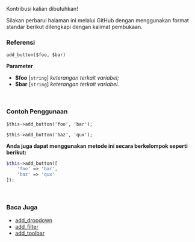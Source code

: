 Kontribusi kalian dibutuhkan!

Silakan perbarui halaman ini melalui GitHub dengan menggunakan format standar berikut dilengkapi dengan kalimat pembukaan.

### Referensi
`add_button($foo, $bar)`

**Parameter**
* **$foo** [`string`] *keterangan terkait variabel;*
* **$bar** [`string`] *keterangan terkait variabel.*

&nbsp;

### Contoh Penggunaan
`$this->add_button('foo', 'bar');`

`$this->add_button('baz', 'qux');`

**Anda juga dapat menggunakan metode ini secara berkelompok seperti berikut:**
```php
$this->add_button([
    'foo' => 'bar',
    'baz' => 'qux'
]);
```

&nbsp;

### Baca Juga
* [add_dropdown](./add_dropdown)
* [add_filter](./add_filter)
* [add_toolbar](./add_toolbar)

